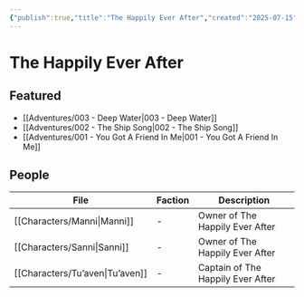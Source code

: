 ```yaml
---
{"publish":true,"title":"The Happily Ever After","created":"2025-07-15","modified":"2025-07-16T00:23:18.290+02:00","cssclasses":""}
---
```


# The Happily Ever After

## Featured
- [[Adventures/003 - Deep Water\|003 - Deep Water]]
- [[Adventures/002 - The Ship Song\|002 - The Ship Song]]
- [[Adventures/001 - You Got A Friend In Me\|001 - You Got A Friend In Me]]

## People
| File                                       | Faction | Description                       |
| ------------------------------------------ | ------- | --------------------------------- |
| [[Characters/Manni\|Manni]]     | \-      | Owner of The Happily Ever After   |
| [[Characters/Sanni\|Sanni]]     | \-      | Owner of The Happily Ever After   |
| [[Characters/Tu’aven\|Tu’aven]] | \-      | Captain of The Happily Ever After |

